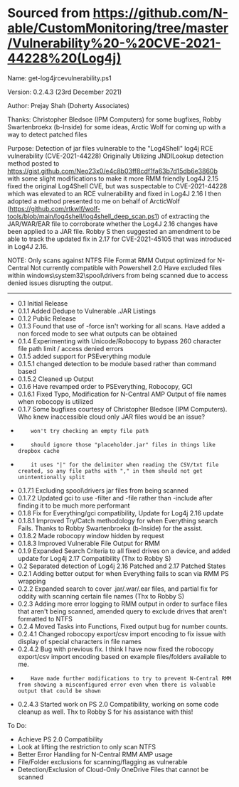 # Sourced from https://github.com/N-able/CustomMonitoring/tree/master/Vulnerability%20-%20CVE-2021-44228%20(Log4j)


Name: get-log4jrcevulnerability.ps1

Version: 0.2.4.3 (23rd December 2021)

Author: Prejay Shah (Doherty Associates)

Thanks: Christopher Bledsoe (IPM Computers) for some bugfixes, 
        Robby Swartenbroekx (b-Inside) for some ideas, 
        Arctic Wolf for coming up with a way to detect patched files
        
Purpose: Detection of jar files vulnerable to the "Log4Shell" log4j RCE vulnerability (CVE-2021-44228)
Originally Utilizing JNDILookup detection method posted to https://gist.github.com/Neo23x0/e4c8b03ff8cdf1fa63b7d15db6e3860b with some slight modifications to make it more RMM friendly
Log4J 2.15 fixed the original Log4Shell CVE, but was suspectable to CVE-2021-44228 which was elevated to an RCE vulnerability and fixed in Log4J 2.16
I then adopted a method presented to me on behalf of ArcticWolf (https://github.com/rtkwlf/wolf-tools/blob/main/log4shell/log4shell_deep_scan.ps1) of extracting the JAR/WAR/EAR file to corroborate whether the Log4J 2.16 changes have been applied to a JAR file.
Robby S then suggested an amendment to be able to track the updated fix in 2.17 for CVE-2021-45105 that was introduced in Log4J 2.16.

NOTE: Only scans against NTFS File Format
      RMM Output optimized for N-Central
      Not currently compatible with Powershell 2.0
      Have excluded files within windows\system32\spool\drivers from being scanned due to access denied issues disrupting the output. 
      
-----
- 0.1 Initial Release
- 0.1.1 Added Dedupe to Vulnerable .JAR Listings
- 0.1.2 Public Release
- 0.1.3 Found that use of -force isn't working for all scans. Have added a non forced mode to see what outputs can be obtained
- 0.1.4 Experimenting with Unicode/Robocopy to bypass 260 character file path limit / access denied errors
- 0.1.5 added support for PSEverything module
- 0.1.5.1 changed detection to be module based rather than command based
- 0.1.5.2 Cleaned up Output
- 0.1.6 Have revamped order to PSEverything, Robocopy, GCI
- 0.1.6.1 Fixed Typo, Modification for N-Central AMP Output of file names when robocopy is utilized
- 0.1.7 Some bugfixes courtesy of Christopher Bledsoe (IPM Computers). Who knew inaccessible cloud only JAR files would be an issue?
-         won't try checking an empty file path
-         should ignore those "placeholder.jar" files in things like dropbox cache
-         it uses "|" for the delimiter when reading the CSV/txt file created, so any file paths with "," in them should not get unintentionally split
- 0.1.7.1 Excluding spool\drivers jar files from being scanned
- 0.1.7.2 Updated gci to use -filter and -file rather than -include after finding it to be much more performant
- 0.1.8 Fix for Everything/gci compatibility, Update for Log4j 2.16 update
- 0.1.8.1 Improved Try/Catch methodology for when Everything search Fails. Thanks to Robby Swartenbroekx (b-Inside) for the assist.
- 0.1.8.2 Made robocopy window hidden by request
- 0.1.8.3 Improved Vulnerable File Output for RMM
- 0.1.9 Expanded Search Criteria to all fixed drives on a device, and added update for Log4j 2.17 Compatibility (Thx to Robby S)
- 0.2 Separated detection of Log4j 2.16 Patched and 2.17 Patched States
- 0.2.1 Adding better output for when Everything fails to scan via RMM PS wrapping
- 0.2.2 Expanded search to cover .jar/.war/.ear files, and partial fix for oddity with scanning certain file names (Thx to Robby S)
- 0.2.3 Adding more error logging to RMM output in order to surface files that aren't being scanned, amended query to exclude drives that aren't formatted to NTFS
- 0.2.4 Moved Tasks into Functions, Fixed output bug for number counts.
- 0.2.4.1 Changed robocopy export/csv import encoding to fix issue with display of special characters in file names
- 0.2.4.2 Bug with previous fix. I think I have now fixed the robocopy export/csv import encoding based on example files/folders available to me.
-         Have made further modifications to try to prevent N-Central RMM from showing a misconfigured error even when there is valuable output that could be shown
- 0.2.4.3 Started work on PS 2.0 Compatibility, working on some code cleanup as well. Thx to Robby S for his assistance with this!

To Do:
- Achieve PS 2.0 Compatibility
- Look at lifting the restriction to only scan NTFS
- Better Error Handling for N-Central RMM AMP usage
- File/Folder exclusions for scanning/flagging as vulnerable 
- Detection/Exclusion of Cloud-Only OneDrive Files that cannot be scanned
        

